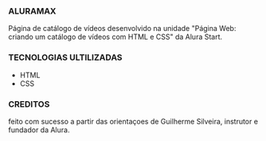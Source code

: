 ### ALURAMAX 
Página de catálogo de vídeos desenvolvido na unidade "Página Web: criando um catálogo de vídeos com HTML e CSS" da Alura Start.

### TECNOLOGIAS ULTILIZADAS
- HTML
- CSS

### CREDITOS
feito com sucesso a partir das orientaçoes de Guilherme Silveira, instrutor e fundador da Alura.
